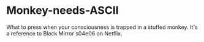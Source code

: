 # Monkey-needs-ASCII

What to press when your consciousness is trapped in a stuffed monkey. It's a reference to Black Mirror s04e06 on Netflix.

